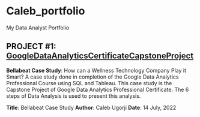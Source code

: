 # Caleb_portfolio
My Data Analyst Portfolio

## PROJECT #1: [GoogleDataAnalyticsCertificateCapstoneProject](https://github.com/DataStance1/GoogleCertCapstoneProject)
**Bellabeat Case Study**: How can a Wellness Technology Company Play it Smart? A case study done in completion of the Google Data Analytics Professional Course using SQL and Tableau.
This case study is the Capstone Project of Google Data Analytics Professional Certificate. The 6 steps of Data Analysis is used to present this analysis.

**Title**: Bellabeat Case Study
**Author**: Caleb Ugorji
**Date**: 14 July, 2022
